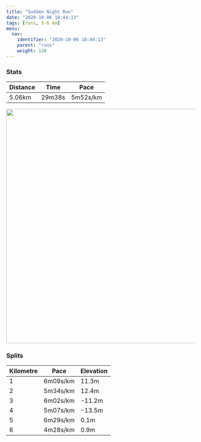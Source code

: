 ```yaml
---
title: "Sudden Night Run"
date: "2020-10-06 18:44:13"
tags: [runs, 5-6 km]
menu:
  nav:
    identifier: "2020-10-06 18:44:13"
    parent: "runs"
    weight: 130
---
```


### Stats

| Distance | Time | Pace |
|----------|------|------|
|5.06km|29m38s|5m52s/km|

<img src='https://maps.googleapis.com/maps/api/staticmap?maptype=terrain&path=enc:ykvdIr|qNO[_@eAMSKE]\Kb@e@r@i@r@a@\EHEEUe@G[Lo@NYd@a@`@gAFYLQd@URQTa@NKH[LaAp@qAROTKn@m@[q@@]\o@d@{AVg@^_@l@]b@e@XMXUd@mAPOP]FUXQXNNZJb@JPFDJOJ[R[`@{A^iApBaCZm@t@aAjA}BNMJEXBFHDVl@bAf@f@FJHXTb@Z`ANTVTNXRj@Tt@j@xAVb@x@z@`@r@LPHDHEJQTS^{@d@}@V[l@kAjBsCb@kAv@eBTw@Py@NWHGJ?`@Rd@f@XRj@r@LXBZ?Ni@|BSf@M|@BDPJZZEb@yAnCw@tC_@jBK^CBG?UUCCCBOZI^AV[~AINGBC?YEIFCLCl@H^?XKn@HnARl@RTRHDFI`CDX@|@JfBCdBI`ASfBSbACDK@MAi@Mq@YQC[G[Ag@Ka@Wa@s@SQe@O}@OWQ]a@YKM@]\IRSr@EDG@EAWSgAsAYYk@y@e@g@OKISOXOf@a@dAQr@c@|BK^OhA]bBi@fAIZ?PJt@f@^BJF^B\HlD@pADb@C|@KjAMdBMz@ENQXi@f@c@n@_Ar@MFM?s@K]?QCUDIDSV]v@]lAMRE@CMGMa@[ILKAOi@UKS[Ei@Sc@CESCQSk@gAMg@ES?]Dk@H]x@cBFY@SGq@QwAOi@_@uBUw@SyAw@qCUsAY_AM{@Wu@MmAQg@Co@Ki@C_@Sm@BUDARLBAJQf@k@`A{@v@y@JGJHl@rA&key=AIzaSyBPVQ_iynBzLujdhfLzy8Z-5zczbktE55k&size=800x800&scale=2&markers=color:yellow|label:S|53.36781,-2.5545&markers=color:green|label:F|53.36776,-2.5543299999999975' width='625' />

### Splits

| Kilometre | Pace | Elevation |
|------|------|-----------|
|1|6m09s/km|11.3m|
|2|5m34s/km|12.4m|
|3|6m02s/km|-11.2m|
|4|5m07s/km|-13.5m|
|5|6m29s/km|0.1m|
|6|4m28s/km|0.9m|
